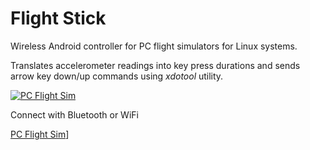 # Flight Stick

Wireless Android controller for PC flight simulators for Linux systems.

Translates accelerometer readings into key press durations and sends arrow key down/up commands using *xdotool* utility.


[![PC Flight Sim](http://visualdatasynthesis.com/tfx.gif)](https://youtu.be/CsC1W-kfL1Q)


Connect with Bluetooth or WiFi

[PC Flight Sim](https://github.com/sheinin/flightstick/raw/master/screenshot.jpg)]